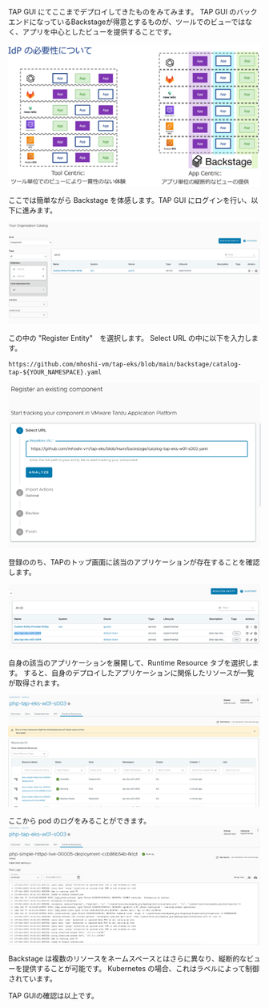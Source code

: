 TAP GUI にてここまでデプロイしてきたものをみてみます。
TAP GUI のバックエンドになっているBackstageが得意とするものが、ツールでのビューではなく、アプリを中心としたビューを提供することです。

![img_5.png](../media/img_5.png)

ここでは簡単ながら Backstage を体感します。TAP GUI にログインを行い、以下に進みます。

![img_6.png](../media/img_6.png)

この中の "Register Entity"　を選択します。
Select URL の中に以下を入力します。

```
https://github.com/mhoshi-vm/tap-eks/blob/main/backstage/catalog-tap-${YOUR_NAMESPACE}.yaml
```
![img_12.png](../media/img_12.png)

登録ののち、TAPのトップ画面に該当のアプリケーションが存在することを確認します。

![img_13.png](../media/img_13.png)

自身の該当のアプリケーションを展開して、Runtime Resource タブを選択します。
すると、自身のデプロイしたアプリケーションに関係したリソースが一覧が取得されます。

![img_14.png](../media/img_14.png)

ここから pod のログをみることができます。
![img_15.png](../media/img_15.png)

Backstage は複数のリソースをネームスペースとはさらに異なり、縦断的なビューを提供することが可能です。
Kubernetes の場合、これはラベルによって制御されています。

TAP GUIの確認は以上です。
